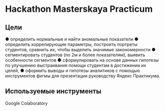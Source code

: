 # Hackathon Masterskaya Practicum


## Цели
● определить нормальные и найти аномальные показатели
● определить коррелирующие параметры, построить портреты студентов, сравнить их, чтобы выделить значимые закономерности
● сегментировать студентов (по 2м и более показателям), выявить особенности сегментов
● сформулировать на основе данных гипотезы по улучшению выстраивания помощи студентам в достижении их целей,
● оформить выводы и гипотезы аналитиков с помощью инструментов фигмы для презентации руководству Яндекс Практикума.

## Используемые инструменты
Google Colaboratory
